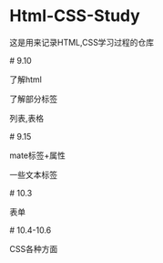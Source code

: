 # Html-CSS-Study

这是用来记录HTML,CSS学习过程的仓库

\# 9.10

了解html

了解部分标签

列表,表格

\# 9.15

mate标签+属性

一些文本标签

\# 10.3

表单

\# 10.4-10.6

CSS各种方面

